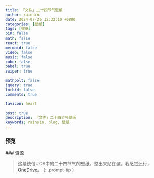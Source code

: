 ```yaml
---
title: 「文件」二十四节气壁纸
author: rainsin
date: 2024-07-26 12:32:10 +0800
categories: [壁纸]
tags: [壁纸]
pin: false
math: false
react: true
mermaid: false
video: false
music: false
cube: false
babel: true
swiper: true

mathpolt: false
jquery: true
forbid: false
comments: true

favicon: heart

post: true
description: 「文件」二十四节气壁纸
keywords: rainsin, blog, 壁纸
---
```


<link rel="stylesheet" href="/assets/post/24/index.css"/>

### 预览

<div id="swiper-jieqi"></div>


<div class="poem-box" id="poem-box">
<div>
</div>
</div>
### 资源

> 这是统信UOS中的二十四节气的壁纸，整出来贴在这，我感觉还行，[OneDrive](https://1drv.ms/f/s!Aoer2cU5SlOFiP5a5AZ6JpO9-uIBFQ?e=NAJZn9)。
{: .prompt-tip }


<script type="text/babel" src="/assets/post/24/index.js"></script>
